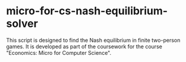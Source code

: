 # micro-for-cs-nash-equilibrium-solver
This script is designed to find the Nash equilibrium in finite two-person games. It is developed as part of the coursework for the course "Economics: Micro for Computer Science".
